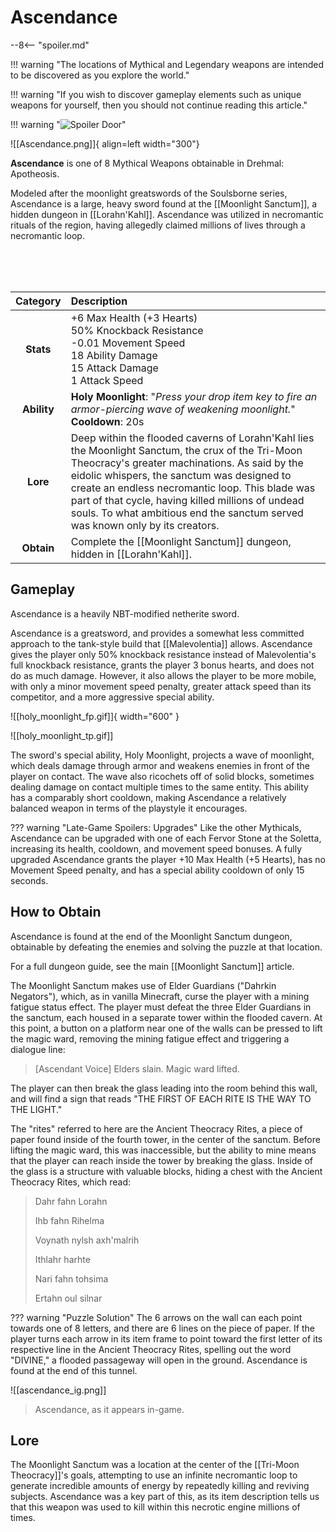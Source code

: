 # Ascendance

--8<-- "spoiler.md"

!!! warning "The locations of Mythical and Legendary weapons are intended to be discovered as you explore the world."

!!! warning "If you wish to discover gameplay elements such as unique weapons for yourself, then you should not continue reading this article."

!!! warning "![Spoiler Door](/assets/img/spoiler_door.png)"

![[Ascendance.png]]{ align=left width="300"}

**Ascendance** is one of 8 Mythical Weapons obtainable in Drehmal: Apotheosis.

Modeled after the moonlight greatswords of the Soulsborne series, Ascendance is a large, heavy sword found at the [[Moonlight Sanctum]], a hidden dungeon in [[Lorahn'Kahl]]. Ascendance was utilized in necromantic rituals of the region, having allegedly claimed millions of lives through a necromantic loop.

<br> <br> <br>

| Category | Description                 |
|:--------------------------------:|:-----------------------------------------------------------------------------------------------------------------------------------------------------------------------------|
| **Stats**                        | +6 Max Health (+3 Hearts) <br> 50% Knockback Resistance <br> -0.01 Movement Speed <br> 18 Ability Damage <br> 15 Attack Damage <br> 1 Attack Speed  |
| **Ability**                      | **Holy Moonlight**: "*Press your drop item key to fire an armor-piercing wave of weakening moonlight.*" <br> **Cooldown**: 20s           |
| **Lore**                         | Deep within the flooded caverns of Lorahn'Kahl lies the Moonlight Sanctum, the crux of the Tri-Moon Theocracy's greater machinations. As said by the eidolic whispers, the sanctum was designed to create an endless necromantic loop. This blade was part of that cycle, having killed millions of undead souls. To what ambitious end the sanctum served was known only by its creators. |
| **Obtain**                       | Complete the [[Moonlight Sanctum]] dungeon, hidden in [[Lorahn'Kahl]].               |

## Gameplay
Ascendance is a heavily NBT-modified netherite sword.

Ascendance is a greatsword, and provides a somewhat less committed approach to the tank-style build that [[Malevolentia]] allows. Ascendance gives the player only 50% knockback resistance instead of Malevolentia's full knockback resistance, grants the player 3 bonus hearts, and does not do as much damage. However, it also allows the player to be more mobile, with only a minor movement speed penalty, greater attack speed than its competitor, and a more aggressive special ability.

![[holy_moonlight_fp.gif]]{ width="600" }

![[holy_moonlight_tp.gif]]

The sword's special ability, Holy Moonlight, projects a wave of moonlight, which deals damage through armor and weakens enemies in front of the player on contact. The wave also ricochets off of solid blocks, sometimes dealing damage on contact multiple times to the same entity. This ability has a comparably short cooldown, making Ascendance a relatively balanced weapon in terms of the playstyle it encourages.

??? warning "Late-Game Spoilers: Upgrades"
    Like the other Mythicals, Ascendance can be upgraded with one of each Fervor Stone at the Soletta, increasing its health, cooldown, and movement speed bonuses. A fully upgraded Ascendance grants the player +10 Max Health (+5 Hearts), has no Movement Speed penalty, and has a special ability cooldown of only 15 seconds.

## How to Obtain

Ascendance is found at the end of the Moonlight Sanctum dungeon, obtainable by defeating the enemies and solving the puzzle at that location.

For a full dungeon guide, see the main [[Moonlight Sanctum]] article.

The Moonlight Sanctum makes use of Elder Guardians ("Dahrkin Negators"), which, as in vanilla Minecraft, curse the player with a mining fatigue status effect. The player must defeat the three Elder Guardians in the sanctum, each housed in a separate tower within the flooded cavern. At this point, a button on a platform near one of the walls can be pressed to lift the magic ward, removing the mining fatigue effect and triggering a dialogue line:

> [Ascendant Voice] Elders slain. Magic ward lifted.

The player can then break the glass leading into the room behind this wall, and will find a sign that reads "THE FIRST OF EACH RITE IS THE WAY TO THE LIGHT."

The "rites" referred to here are the Ancient Theocracy Rites, a piece of paper found inside of the fourth tower, in the center of the sanctum. Before lifting the magic ward, this was inaccessible, but the ability to mine means that the player can reach inside the tower by breaking the glass. Inside of the glass is a structure with valuable blocks, hiding a chest with the Ancient Theocracy Rites, which read:

> Dahr fahn Lorahn
>
> Ihb fahn Rihelma
>
> Voynath nylsh axh'malrih
>
> Ithlahr harhte
>
> Nari fahn tohsima
>
> Ertahn oul silnar

??? warning "Puzzle Solution"
    The 6 arrows on the wall can each point towards one of 8 letters, and there are 6 lines on the piece of paper. If the player turns each arrow in its item frame to point toward the first letter of its respective line in the Ancient Theocracy Rites, spelling out the word "DIVINE," a flooded passageway will open in the ground. Ascendance is found at the end of this tunnel.
    
![[ascendance_ig.png]]
> Ascendance, as it appears in-game.

## Lore

The Moonlight Sanctum was a location at the center of the [[Tri-Moon Theocracy]]'s goals, attempting to use an infinite necromantic loop to generate incredible amounts of energy by repeatedly killing and reviving subjects. Ascendance was a key part of this, as its item description tells us that this weapon was used to kill within this necrotic engine millions of times.